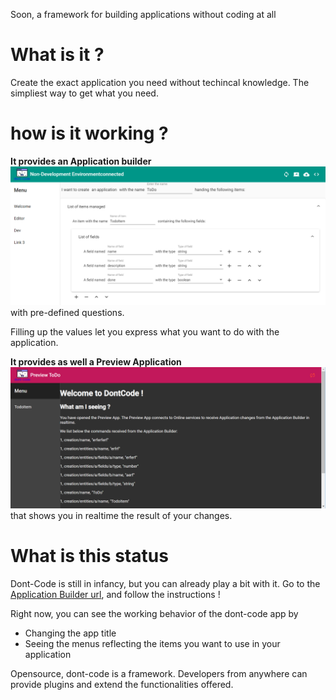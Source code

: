 Soon, a framework for building applications
without coding at all

# What is it ?
Create the exact application you need without techincal knowledge. The simpliest way to get what you need.


# how is it working ?
**It provides an Application builder**
![Image](assets/Application%20Builder.png)
with pre-defined questions.

Filling up the values let you express what you want to do with the application.


**It provides as well a Preview Application**
![Previewer](assets/Preview.png)
that shows you in realtime the result of your changes.

# What is this status
Dont-Code is still in infancy, but you can already play a bit with it.
Go to the [Application Builder url](https://dont-code.github.io/ide-ui/), and follow the instructions !

Right now, you can see the working behavior of the dont-code app by
- Changing the app title
- Seeing the menus reflecting the items you want to use in your application

Opensource, dont-code is a framework.
Developers from anywhere can provide plugins and extend the functionalities offered.
